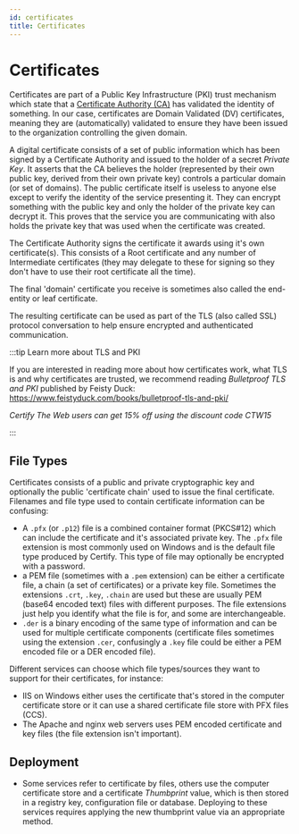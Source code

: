 ```yaml
---
id: certificates
title: Certificates
---
```


# Certificates

Certificates are part of a Public Key Infrastructure (PKI) trust mechanism which state that a [Certificate Authority (CA)](certificate-authorities.md) has validated the identity of something. In our case, certificates are Domain Validated (DV) certificates, meaning they are (automatically) validated to ensure they have been issued to the organization controlling the given domain.

A digital certificate consists of a set of public information which has been signed by a Certificate Authority and issued to the holder of a secret *Private Key*. It asserts that the CA believes the holder (represented by their own public key, derived from their own private key) controls a particular domain (or set of domains). The public certificate itself is useless to anyone else except to verify the identity of the service presenting it. They can encrypt something with the public key and only the holder of the private key can decrypt it. This proves that the service you are communicating with also holds the private key that was used when the certificate was created.

The Certificate Authority signs the certificate it awards using it's own certificate(s). This consists of a Root certificate and any number of Intermediate certificates (they may delegate to these for signing so they don't have to use their root certificate all the time).

The final 'domain' certificate you receive is sometimes also called the end-entity or leaf certificate.

The resulting certificate can be used as part of the TLS (also called SSL) protocol conversation to help ensure encrypted and authenticated communication.

:::tip Learn more about TLS and PKI

If you are interested in reading more about how certificates work, what TLS is and why certificates are trusted, we recommend reading *Bulletproof TLS and PKI* published by Feisty Duck: https://www.feistyduck.com/books/bulletproof-tls-and-pki/ 

*Certify The Web users can get 15% off using the discount code CTW15*

:::

## File Types

Certificates consists of a public and private cryptographic key and optionally the public 'certificate chain' used to issue the final certificate. Filenames and file type used to contain certificate information can be confusing:
- A `.pfx` (or `.p12`) file is a combined container format (PKCS#12) which can include the certificate and it's associated private key. The `.pfx` file extension is most commonly used on Windows and is the default file type produced by Certify. This type of file may optionally be encrypted with a password.
- a PEM file (sometimes with a `.pem` extension) can be either a certificate file, a chain (a set of certificates) or a private key file. Sometimes the extensions `.crt`, `.key`, `.chain` are used but these are usually PEM (base64 encoded text) files with different purposes.  The file extensions just help you identify what the file is for, and some are interchangeable.
- `.der` is a binary encoding of the same type of information and can be used for multiple certificate components (certificate files sometimes using the extension `.cer`, confusingly a `.key` file could be either a PEM encoded file or a DER encoded file).

Different services can choose which file types/sources they want to support for their certificates, for instance:
- IIS on Windows either uses the certificate that's stored in the computer certificate store or it can use a shared certificate file store with PFX files (CCS). 
- The Apache and nginx web servers uses PEM encoded certificate and key files (the file extension isn't important).

## Deployment
- Some services refer to certificate by files, others use the computer certificate store and a certificate *Thumbprint* value, which is then stored in a registry key, configuration file or database. Deploying to these services requires applying the new thumbprint value via an appropriate method.
